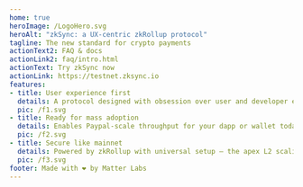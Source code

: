 ```yaml
---
home: true
heroImage: /LogoHero.svg
heroAlt: "zkSync: a UX-centric zkRollup protocol"
tagline: The new standard for crypto payments
actionText2: FAQ & docs
actionLink2: faq/intro.html
actionText: Try zkSync now
actionLink: https://testnet.zksync.io
features:
- title: User experience first
  details: A protocol designed with obsession over user and developer experience.
  pic: /f1.svg
- title: Ready for mass adoption
  details: Enables Paypal-scale throughput for your dapp or wallet today.
  pic: /f2.svg
- title: Secure like mainnet
  details: Powered by zkRollup with universal setup — the apex L2 scaling solution.
  pic: /f3.svg
footer: Made with ❤️ by Matter Labs
---
```

